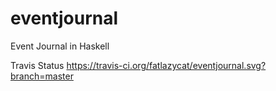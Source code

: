 # eventjournal
Event Journal in Haskell

Travis Status https://travis-ci.org/fatlazycat/eventjournal.svg?branch=master
